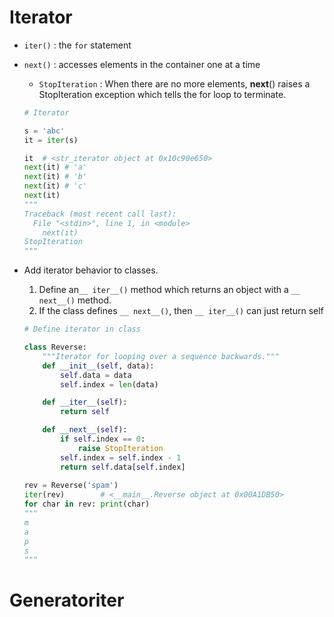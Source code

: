 # Iterator
  - ```iter()``` : the ```for``` statement
  - ```next()``` : accesses elements in the container one at a time
      - ```StopIteration``` : When there are no more elements, __next__() raises a StopIteration exception which tells the for loop to terminate.

    ```python
    # Iterator

    s = 'abc'
    it = iter(s)

    it  # <str_iterator object at 0x10c90e650>
    next(it) # 'a'
    next(it) # 'b'
    next(it) # 'c'
    next(it) 
    """
    Traceback (most recent call last):
      File "<stdin>", line 1, in <module>
        next(it)
    StopIteration
    """
    ```
- Add iterator behavior to classes.
    1. Define an```__ iter__()``` method which returns an object with a ```__ next__()``` method. 
    2. If the class defines ```__ next__()```, then ```__ iter__()``` can just return self
    ```python
    # Define iterator in class

    class Reverse:
        """Iterator for looping over a sequence backwards."""
        def __init__(self, data):
            self.data = data
            self.index = len(data)

        def __iter__(self):
            return self

        def __next__(self):
            if self.index == 0:
                raise StopIteration
            self.index = self.index - 1
            return self.data[self.index]
        
    rev = Reverse('spam')
    iter(rev)        # <__main__.Reverse object at 0x00A1DB50>
    for char in rev: print(char)
    """
    m
    a
    p
    s
    """
    ```


# Generatoriter
